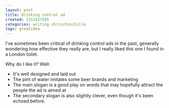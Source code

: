 ```yaml
---
layout: post
title: Drinking control ad
created: 1313437595
categories: writing chrischinchilla
tags: greatidea
---
```


I've sometimes been critical of drinking control ads in the past, generally wondering how effective they really are, but I really liked this one I found in a London toilet.

Why do I like it? Well:<ul><li>It's well designed and laid out</li><li>The pint of water imitates some beer brands and marketing</li><li>The main slogan is a good play on words that may hopefully attract the people the ad is aimed at</li><li>The secondary slogan is also slightly clever, even though it's been echoed before.</li></ul>
